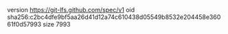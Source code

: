 version https://git-lfs.github.com/spec/v1
oid sha256:c2bc4dfe9bf5aa26d41d12a74c610438d05549b8532e204458e36061f0d57993
size 7993
